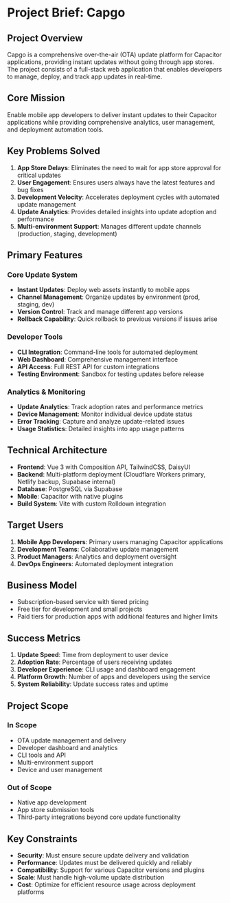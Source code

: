 # Project Brief: Capgo

## Project Overview

Capgo is a comprehensive over-the-air (OTA) update platform for Capacitor
applications, providing instant updates without going through app stores. The
project consists of a full-stack web application that enables developers to
manage, deploy, and track app updates in real-time.

## Core Mission

Enable mobile app developers to deliver instant updates to their Capacitor
applications while providing comprehensive analytics, user management, and
deployment automation tools.

## Key Problems Solved

1. **App Store Delays**: Eliminates the need to wait for app store approval for
   critical updates
2. **User Engagement**: Ensures users always have the latest features and bug
   fixes
3. **Development Velocity**: Accelerates deployment cycles with automated update
   management
4. **Update Analytics**: Provides detailed insights into update adoption and
   performance
5. **Multi-environment Support**: Manages different update channels (production,
   staging, development)

## Primary Features

### Core Update System

- **Instant Updates**: Deploy web assets instantly to mobile apps
- **Channel Management**: Organize updates by environment (prod, staging, dev)
- **Version Control**: Track and manage different app versions
- **Rollback Capability**: Quick rollback to previous versions if issues arise

### Developer Tools

- **CLI Integration**: Command-line tools for automated deployment
- **Web Dashboard**: Comprehensive management interface
- **API Access**: Full REST API for custom integrations
- **Testing Environment**: Sandbox for testing updates before release

### Analytics & Monitoring

- **Update Analytics**: Track adoption rates and performance metrics
- **Device Management**: Monitor individual device update status
- **Error Tracking**: Capture and analyze update-related issues
- **Usage Statistics**: Detailed insights into app usage patterns

## Technical Architecture

- **Frontend**: Vue 3 with Composition API, TailwindCSS, DaisyUI
- **Backend**: Multi-platform deployment (Cloudflare Workers primary, Netlify
  backup, Supabase internal)
- **Database**: PostgreSQL via Supabase
- **Mobile**: Capacitor with native plugins
- **Build System**: Vite with custom Rolldown integration

## Target Users

1. **Mobile App Developers**: Primary users managing Capacitor applications
2. **Development Teams**: Collaborative update management
3. **Product Managers**: Analytics and deployment oversight
4. **DevOps Engineers**: Automated deployment integration

## Business Model

- Subscription-based service with tiered pricing
- Free tier for development and small projects
- Paid tiers for production apps with additional features and higher limits

## Success Metrics

1. **Update Speed**: Time from deployment to user device
2. **Adoption Rate**: Percentage of users receiving updates
3. **Developer Experience**: CLI usage and dashboard engagement
4. **Platform Growth**: Number of apps and developers using the service
5. **System Reliability**: Update success rates and uptime

## Project Scope

### In Scope

- OTA update management and delivery
- Developer dashboard and analytics
- CLI tools and API
- Multi-environment support
- Device and user management

### Out of Scope

- Native app development
- App store submission tools
- Third-party integrations beyond core update functionality

## Key Constraints

- **Security**: Must ensure secure update delivery and validation
- **Performance**: Updates must be delivered quickly and reliably
- **Compatibility**: Support for various Capacitor versions and plugins
- **Scale**: Must handle high-volume update distribution
- **Cost**: Optimize for efficient resource usage across deployment platforms
